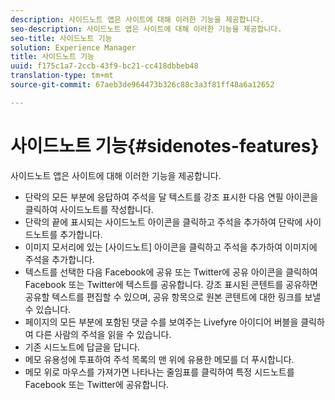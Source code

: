 ```yaml
---
description: 사이드노트 앱은 사이트에 대해 이러한 기능을 제공합니다.
seo-description: 사이드노트 앱은 사이트에 대해 이러한 기능을 제공합니다.
seo-title: 사이드노트 기능
solution: Experience Manager
title: 사이드노트 기능
uuid: f175c1a7-2ccb-43f9-bc21-cc418dbbeb48
translation-type: tm+mt
source-git-commit: 67aeb3de964473b326c88c3a3f81ff48a6a12652

---
```



# 사이드노트 기능{#sidenotes-features}

사이드노트 앱은 사이트에 대해 이러한 기능을 제공합니다.



* 단락의 모든 부분에 응답하여 주석을 달 텍스트를 강조 표시한 다음 연필 아이콘을 클릭하여 사이드노트를 작성합니다.
* 단락의 끝에 표시되는 사이드노트 아이콘을 클릭하고 주석을 추가하여 단락에 사이드노트를 추가합니다.
* 이미지 모서리에 있는 [사이드노트] 아이콘을 클릭하고 주석을 추가하여 이미지에 주석을 추가합니다.
* 텍스트를 선택한 다음 Facebook에 공유 또는 Twitter에 공유 아이콘을 클릭하여 Facebook 또는 Twitter에 텍스트를 공유합니다. 강조 표시된 콘텐트를 공유하면 공유할 텍스트를 편집할 수 있으며, 공유 항목으로 원본 콘텐트에 대한 링크를 보낼 수 있습니다.
* 페이지의 모든 부분에 포함된 댓글 수를 보여주는 Livefyre 아이디어 버블을 클릭하여 다른 사람의 주석을 읽을 수 있습니다.
* 기존 시드노트에 답글을 답니다.
* 메모 유용성에 투표하여 주석 목록의 맨 위에 유용한 메모를 더 푸시합니다.
* 메모 위로 마우스를 가져가면 나타나는 줄임표를 클릭하여 특정 시드노트를 Facebook 또는 Twitter에 공유합니다.

